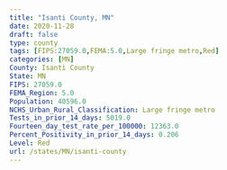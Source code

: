 ```yaml
---
title: "Isanti County, MN"
date: 2020-11-28
draft: false
type: county
tags: [FIPS:27059.0,FEMA:5.0,Large fringe metro,Red]
categories: [MN]
County: Isanti County
State: MN
FIPS: 27059.0
FEMA_Region: 5.0
Population: 40596.0
NCHS_Urban_Rural_Classification: Large fringe metro
Tests_in_prior_14_days: 5019.0
Fourteen_day_test_rate_per_100000: 12363.0
Percent_Positivity_in_prior_14_days: 0.206
Level: Red
url: /states/MN/isanti-county
---
```




